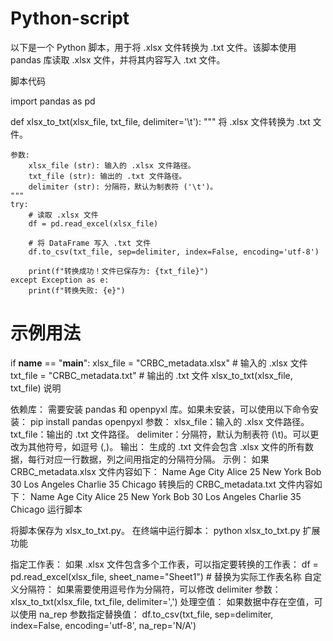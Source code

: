 # Python-script
以下是一个 Python 脚本，用于将 .xlsx 文件转换为 .txt 文件。该脚本使用 pandas 库读取 .xlsx 文件，并将其内容写入 .txt 文件。

脚本代码

import pandas as pd

def xlsx_to_txt(xlsx_file, txt_file, delimiter='\t'):
    """
    将 .xlsx 文件转换为 .txt 文件。

    参数:
        xlsx_file (str): 输入的 .xlsx 文件路径。
        txt_file (str): 输出的 .txt 文件路径。
        delimiter (str): 分隔符，默认为制表符 ('\t')。
    """
    try:
        # 读取 .xlsx 文件
        df = pd.read_excel(xlsx_file)

        # 将 DataFrame 写入 .txt 文件
        df.to_csv(txt_file, sep=delimiter, index=False, encoding='utf-8')

        print(f"转换成功！文件已保存为: {txt_file}")
    except Exception as e:
        print(f"转换失败: {e}")

# 示例用法
if __name__ == "__main__":
    xlsx_file = "CRBC_metadata.xlsx"  # 输入的 .xlsx 文件
    txt_file = "CRBC_metadata.txt"    # 输出的 .txt 文件
    xlsx_to_txt(xlsx_file, txt_file)
说明

依赖库：
需要安装 pandas 和 openpyxl 库。如果未安装，可以使用以下命令安装：
pip install pandas openpyxl
参数：
xlsx_file：输入的 .xlsx 文件路径。
txt_file：输出的 .txt 文件路径。
delimiter：分隔符，默认为制表符 (\t)。可以更改为其他符号，如逗号 (,)。
输出：
生成的 .txt 文件会包含 .xlsx 文件的所有数据，每行对应一行数据，列之间用指定的分隔符分隔。
示例：
如果 CRBC_metadata.xlsx 文件内容如下：
Name	Age	City
Alice	25	New York
Bob	30	Los Angeles
Charlie	35	Chicago
转换后的 CRBC_metadata.txt 文件内容如下：
Name    Age City
Alice   25  New York
Bob     30  Los Angeles
Charlie 35  Chicago
运行脚本

将脚本保存为 xlsx_to_txt.py。
在终端中运行脚本：
python xlsx_to_txt.py
扩展功能

指定工作表： 如果 .xlsx 文件包含多个工作表，可以指定要转换的工作表：
df = pd.read_excel(xlsx_file, sheet_name="Sheet1")  # 替换为实际工作表名称
自定义分隔符： 如果需要使用逗号作为分隔符，可以修改 delimiter 参数：
xlsx_to_txt(xlsx_file, txt_file, delimiter=',')
处理空值： 如果数据中存在空值，可以使用 na_rep 参数指定替换值：
df.to_csv(txt_file, sep=delimiter, index=False, encoding='utf-8', na_rep='N/A')
